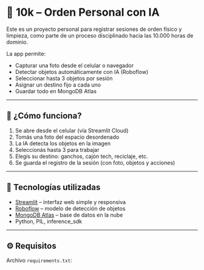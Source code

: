 # 🧹 10k – Orden Personal con IA

Este es un proyecto personal para registrar sesiones de orden físico y limpieza, como parte de un proceso disciplinado hacia las 10.000 horas de dominio.

La app permite:

- Capturar una foto desde el celular o navegador
- Detectar objetos automáticamente con IA (Roboflow)
- Seleccionar hasta 3 objetos por sesión
- Asignar un destino fijo a cada uno
- Guardar todo en MongoDB Atlas

---

## 🚀 ¿Cómo funciona?

1. Se abre desde el celular (vía Streamlit Cloud)
2. Tomás una foto del espacio desordenado
3. La IA detecta los objetos en la imagen
4. Seleccionás hasta 3 para trabajar
5. Elegís su destino: ganchos, cajón tech, reciclaje, etc.
6. Se guarda el registro de la sesión (con foto, objetos y acciones)

---

## 🧠 Tecnologías utilizadas

- [Streamlit](https://streamlit.io/) – interfaz web simple y responsiva
- [Roboflow](https://roboflow.com/) – modelo de detección de objetos
- [MongoDB Atlas](https://www.mongodb.com/cloud/atlas) – base de datos en la nube
- Python, PIL, inference_sdk

---

## ⚙️ Requisitos

Archivo `requirements.txt`:
